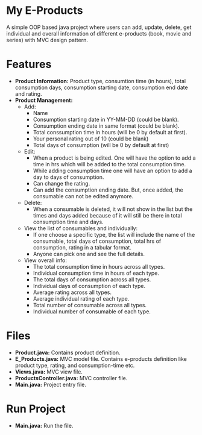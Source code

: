 # My E-Products
A simple OOP based java project where users can add, update, delete, get individual and overall information of different e-products (book, movie and series) with MVC design pattern.

# Features
* **Product Information:** Product type, consumtion time (in hours), total consumption days, consumption starting date, consumption end date and rating.
* **Product Management:**
  + Add: 
    - Name
    - Consumption starting date in YY-MM-DD (could be blank).
    - Consumption ending date in same format (could be blank).
    - Total conssumption time in hours (will be 0 by default at first).
    - Your personal rating out of 10 (could be blank)
    - Total days of consumption (will be 0 by default at first)
  + Edit:
    - When a product is being edited. One will have the option to add a time in hrs which will be added to the total consumption time. 
    - While adding consumption time one will have an option to add a day to days of consumption.
    - Can change the rating.
    - Can add the consumption ending date. But, once added, the consumable can not be edited anymore.
  + Delete:
    - When a consumable is deleted, it will not show in the list but the times and days added because of it will still be there in total consumption time and days.
  + View the list of consumables and individually:
    - If one choose a specific type, the list will include the name of the consumable, total days of consumption, total hrs of consumption, rating in a tabular format. 
    - Anyone can pick one and see the full details.
  + View overall info:
    - The total consumption time in hours across all types.
    - Individual consumption time in hours of each type.
    - The total days of consumption across all types.
    - Individual days of consumption of each type.
    - Average rating across all types.
    - Average individual rating of each type.
    - Total number of consumable across all types.
    - Individual number of consumable of each type.

# Files
* **Product.java:** Contains product definition.
* **E_Products.java:** MVC model file. Contains e-products definition like product type, rating, and consumption-time etc.
* **Views.java:** MVC view file.
* **ProductsController.java:** MVC controller file.
* **Main.java:** Project entry file.

# Run Project
* **Main.java:** Run the file.

